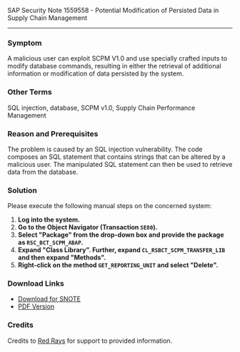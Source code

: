 SAP Security Note 1559558 - Potential Modification of Persisted Data in Supply Chain Management

---

### Symptom

A malicious user can exploit SCPM V1.0 and use specially crafted inputs to modify database commands, resulting in either the retrieval of additional information or modification of data persisted by the system.

### Other Terms

SQL injection, database, SCPM v1.0, Supply Chain Performance Management

### Reason and Prerequisites

The problem is caused by an SQL injection vulnerability. The code composes an SQL statement that contains strings that can be altered by a malicious user. The manipulated SQL statement can then be used to retrieve data from the database.

### Solution

Please execute the following manual steps on the concerned system:

1. **Log into the system.**
2. **Go to the Object Navigator (Transaction `SE80`).**
3. **Select "Package" from the drop-down box and provide the package as `RSC_BCT_SCPM_ABAP`.**
4. **Expand "Class Library". Further, expand `CL_RSBCT_SCPM_TRANSFER_LIB` and then expand "Methods".**
5. **Right-click on the method `GET_REPORTING_UNIT` and select "Delete".**

### Download Links

- [Download for SNOTE](https://notesdownloads.sap.com/note/0040000017180652017)
- [PDF Version](https://userapps.support.sap.com/sap/support/sfm/notes/print/0001559558?language=en-US&token=3EF2EC5647698E1CF2B07369311D0DCA)

### Credits

Credits to [Red Rays](https://redrays.io) for support to provided information.
